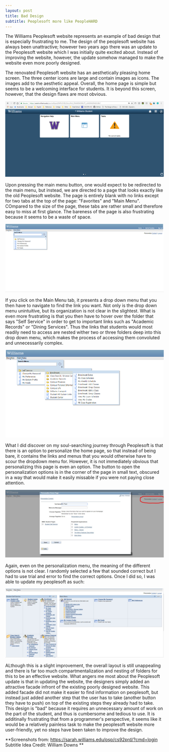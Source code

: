 ```yaml
---
layout: post
title: Bad Design
subtitle: Peoplesoft more like PeopleHARD
---
```

The Williams Peoplesoft website represents an example of bad design that is especially frustrating to me. The design of the peoplesoft website has always been unattractive; however two years ago there was an update to the Peoplesoft website which I was initially quite excited about. Instead of improving the website, however, the update somehow managed to make the website even more poorly designed.

The renovated Peoplesoft website has an aesthetically pleasing home screen. The three center icons are large and contain images as icons. The images add to the aesthetic appeal. Overall, the home page is simple but seems to be a welcoming interface for students. It is beyond this screen, however, that the design flaws are most obvious.

![PS Home](/img/peoplesoft_home.PNG)

Upon pressing the main menu button, one would expect to be redirected to the main menu, but instead, we are directed to a page that looks exactly like the old Peoplesoft website. The page is entirely blank with no links except for two tabs at the top of the page: "Favorites" and "Main Menu". COmpared to the size of the page, these tabs are rather small and therefore easy to miss at first glance. The bareness of the page is also frustrating because it seems to be a waste of space.

![PS Main](/img/peoplesoft_main.PNG)

If you click on the Main Menu tab, it presents a drop down menu that you then have to navigate to find the link you want. Not only is the drop down menu unintuitive, but its organization is not clear in the slightest. What is even more frustrating is that you then have to hover over the folder that says "Self Service" in order to get to important links such as "Academic Records" or "Dining Services". Thus the links that students would most readily need to access are nested wither two or three folders deep into this drop down menu, which makes the process of accessing them convoluted and unnecessarily complex.

![PS Dropdown](/img/peoplesoft_menu.PNG)

What I did discover on my soul-searching journey through Peoplesoft is that there is an option to personalize the home page, so that instead of being bare, it contains the links and menus that you would otherwise have to scour the dropdown menu for. However, it is not immediately obvious that personalizing this page is even an option. The button to open the personalization options is in the corner of the page in small text, obscured in a way that would make it easily missable if you were not paying close attention.

![PS Menu](/img/peoplesoft_personalize.jpg)

Again, even on the personalization menu, the meaning of the different options is not clear. I randomly selected a few that sounded correct but I had to use trial and error to find the correct options. Once I did so, I was able to update my peoplesoft as such:

![PS updated](/img/peoplesoft_improved.PNG)

ALthough this is a slight improvement, the overall layout is still unappealing and there is far too much compartmentalization and nesting of folders for this to be an effective website. What angers me most about the Peoplesoft update is that in updating the website, the designers simply added an attractive facade infront of the existing poorly designed website. This added facade did not make it easier to find information on peoplesoft, but instead just added another step that the user has to take (another button they have to push) on top of the existing steps they already had to take. This design is "bad" because it requires an unnecessary amount of work on the part of the student, and thus is cumbersome and tedious to use. It is additinally frustrating that from a programmer's perspective, it seems like it would be a relatively painless task to make the peoplesoft website more user-friendly, yet no steps have been taken to improve the design.

**Screenshots from: https://sarah.williams.edu/psp/cs92prd/?cmd=login
Subtitle Idea Credit: William Downs **

